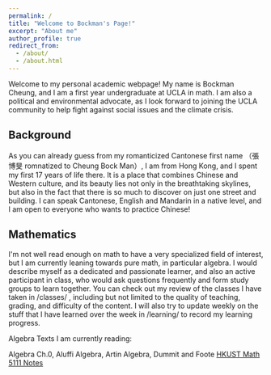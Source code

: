```yaml
---
permalink: /
title: "Welcome to Bockman's Page!"
excerpt: "About me"
author_profile: true
redirect_from: 
  - /about/
  - /about.html
---
```


Welcome to my personal academic webpage! My name is Bockman Cheung, and I am a first year undergraduate at UCLA in math. I am also a political and environmental advocate, as I look forward to joining the UCLA community to help fight against social issues and the climate crisis. 

Background
------
As you can already guess from my romanticized Cantonese first name （張博旻 romnatized to Cheung Bock Man）, I am from Hong Kong, and I spent my first 17 years of life there. It is a place that combines Chinese and Western culture, and its beauty lies not only in the breathtaking skylines, but also in the fact that there is so much to discover on just one street and building. I can speak Cantonese, English and Mandarin in a native level, and I am open to everyone who wants to practice Chinese!

Mathematics
------
I'm not well read enough on math to have a very specialized field of interest, but I am currently leaning towards pure math, in particular algebra. I would describe myself as a dedicated and passionate learner, and also an active participant in class, who would ask questions frequently and form study groups to learn together. You can check out my review of the classes I have taken in /classes/ , including but not limited to the quality of teaching, grading, and difficulty of the content. I will also try to update weekly on the stuff that I have learned over the week in /learning/ to record my learning progress.

Algebra Texts I am currently reading:

Algebra Ch.0, Aluffi
Algebra, Artin
Algebra, Dummit and Foote
<a href="https://canvas.ust.hk/courses/50980)https://canvas.ust.hk/courses/50980"> HKUST Math 5111 Notes </a>


